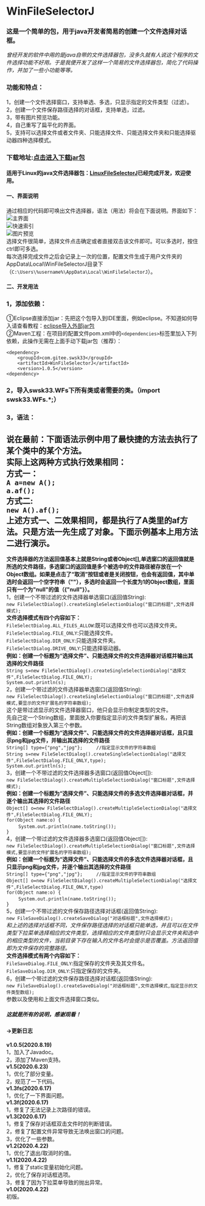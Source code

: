 # WinFileSelectorJ
### 这是一个简单的包，用于java开发者简易的创建一个文件选择对话框。
*曾经开发的软件中用的是java自带的文件选择器包，没多久就有人说这个程序的文件选择功能不好用。于是我便开发了这样一个简易的文件选择器包，简化了代码操作，并加了一些小功能等等。*
### 功能和特点：
1，创建一个文件选择窗口，支持单选、多选，只显示指定的文件类型（过滤）。<br>
2，创建一个文件保存路径选择的对话框，支持单选，过滤。<br>
3，带有图片预览功能。<br>
4，自己重写了扁平化的界面。<br>
5，支持可以选择文件或者文件夹、只能选择文件、只能选择文件夹和只能选择驱动器四种选择模式。<br>
### 下载地址:[点击进入下载jar包](https://gitee.com/swsk33/WinFileSelectorJ/releases)
#### 适用于Linux的java文件选择器包：[LinuxFileSelectorJ](https://gitee.com/swsk33/LinuxFileSelectorJ)已经完成开发，欢迎使用。
#### 一、界面说明
通过相应的代码即可唤出文件选择器，语法（用法）将会在下面说明。界面如下：<br>
![主界面](https://file.moetu.org/images/2020/04/22/167dfe41f67dbe32f.jpg)<br>
![快速索引](https://file.moetu.org/images/2020/04/22/2e0c0a878f4b3929c.jpg)<br>
![图片预览](https://file.moetu.org/images/2020/04/22/342e94d0172982875.jpg)<br>
选择文件很简单，选择文件点击确定或者直接双击该文件即可。可以多选时，按住ctrl即可多选。<br>
每次选择完成文件之后会记录上一次的位置，配置文件生成于用户文件夹的AppData\Local\WinFileSelectorJ目录下（```C:\Users\%username%\AppData\Local\WinFileSelectorJ```）。
#### 二、开发用法
### 1，添加依赖：
①Eclipse直接添加jar：先把这个包导入到IDE里面，例如eclipse。不知道如何导入请查看教程：[eclipse导入外部jar包](https://blog.csdn.net/czbqoo01/article/details/72803450)<br>
②Maven工程：在项目的配置文件pom.xml中的```<dependencies>```标签里加入下列依赖，此操作无需在上面手动下载jar包（推荐）：
```
<dependency>
    <groupId>com.gitee.swsk33</groupId>
    <artifactId>WinFileSelectorJ</artifactId>
    <version>1.0.5</version>
<dependency>
```
### 2，导入swsk33.WFs下所有类或者需要的类。（import swsk33.WFs.*;）
### 3，语法：
**说在最前：下面语法示例中用了最快捷的方法去执行了某个类中的某个方法。**<br>
**实际上这两种方式执行效果相同：**<br>
**方式一：**<br>
```A a=new A();```<br>
```a.af();```<br>
**方式二:**<br>
```new A().af();```<br>
**上述方式一、二效果相同，都是执行了A类里的af方法。只是方法一先生成了对象。下面示例基本上用方法二进行演示。**<br>
--------------------------------------------------------------------------------------------------------------------
**文件选择器的方法返回值基本上就是String或者Object[],单选窗口的返回值就是所选的文件路径，多选窗口的返回值是多个被选中的文件路径被存放在一个Object数组。如果是点击了“取消”按钮或者是关闭按钮，也会有返回值，其中单选时会返回一个空字符串（""），多选时会返回一个长度为1的Object数组，里面只有一个为"null"的值（{"null"}）。**<br>
1，创建一个不带过滤的文件选择器单选窗口(返回值String):<br>
```new FileSelectDialog().createSingleSelectionDialog("窗口的标题",文件选择模式);```<br>
**文件选择模式有四个内容如下：**<br>
```FileSelectDialog.ALL_FILES_ALLOW```:既可以选择文件也可以选择文件夹。<br>
```FileSelectDialog.FILE_ONLY```:只能选择文件。<br>
```FileSelectDialog.DIR_ONLY```:只能选择文件夹。<br>
```FileSelectDialog.DRIVE_ONLY```:只能选择驱动器。<br>
**例如：创建一个标题为“选择文件”、只能选择文件的文件选择器对话框并输出其选择的文件路径**<br>
```String s=new FileSelectDialog().createSingleSelectionDialog("选择文件",FileSelectDialog.FILE_ONLY);```<br>
```System.out.println(s);```<br>
2，创建一个带过滤的文件选择器单选窗口(返回值String):<br>
```new FileSelectDialog().createSingleSelectionDialog("窗口的标题",文件选择模式,要显示的文件扩展名的字符串数组);```<br>
这个是带过滤显示的文件选择器窗口，他只会显示你制定类型的文件。<br>
先自己定一个String数组，里面放入你要指定显示的文件类型扩展名，再把该String数组对象放入第三个参数。<br>
**例如：创建一个标题为“选择文件”、只能选择文件的文件选择器对话框，且只显示png和jpg文件，并输出其选择的文件路径**<br>
```String[] type={"png","jpg"};		//指定显示文件的字符串数组```<br>
```String s=new FileSelectDialog().createSingleSelectionDialog("选择文件",FileSelectDialog.FILE_ONLY,type);```<br>
```System.out.println(s);```<br>
3，创建一个不带过滤的文件选择器多选窗口(返回值Object[]):<br>
```new FileSelectDialog().createMultipleSelectionDialog("窗口标题",文件选择模式);```<br>
**例如：创建一个标题为“选择文件”、只能选择文件的多选文件选择器对话框，并逐个输出其选择的文件路径**<br>
```Object[] o=new FileSelectDialog().createMultipleSelectionDialog("选择文件",FileSelectDialog.FILE_ONLY);```<br>
```for(Object name:o) {```<br>
&nbsp;&nbsp;&nbsp;&nbsp;&nbsp;&nbsp;&nbsp;&nbsp;```System.out.println(name.toString());```<br>
```}```<br>
4，创建一个带过滤的文件选择器多选窗口(返回值Object[]):<br>
```new FileSelectDialog().createMultipleSelectionDialog("窗口标题",文件选择模式,要显示的文件扩展名的字符串数组);```<br>
**例如：创建一个标题为“选择文件”、只能选择文件的多选文件选择器对话框，且只显示png和jpg文件，并逐个输出其选择的文件路径**<br>
```String[] type={"png","jpg"};		//指定显示文件的字符串数组```<br>
```Object[] o=new FileSelectDialog().createMultipleSelectionDialog("选择文件",FileSelectDialog.FILE_ONLY,type)```<br>
```for(Object name:o) {```<br>
&nbsp;&nbsp;&nbsp;&nbsp;&nbsp;&nbsp;&nbsp;&nbsp;```System.out.println(name.toString());```<br>
```}```<br>
5，创建一个不带过滤的文件保存路径选择对话框(返回值String):<br>
```new FileSaveDialog().createSaveDialog("对话框标题",文件选择模式);```<br>
*和上述的选择对话框不同，文件保存路径选择的对话框只能单选，并且可以在文件类型下拉菜单选择相应的文件类型，选择相应的文件类型时只会显示文件夹和选中的相应类型的文件，当前目录下存在输入的文件名时会提示是否覆盖。方法返回值即为文件保存的完整路径。*<br>
**文件选择模式有两个内容如下：**<br>
```FileSaveDialog.FILE_ONLY```:指定保存的文件夹及其文件名。<br>
```FileSaveDialog.DIR_ONLY```:只指定保存的文件夹。<br>
6，创建一个带过滤的文件保存路径选择对话框(返回值String):<br>
```new FileSaveDialog().createSaveDialog("对话框标题",文件选择模式,指定显示的文件类型数组);```<br>
参数以及使用和上面文件选择窗口类似。<br>
##### 这就是所有的说明，感谢观看！
#### ->更新日志
**v1.0.5(2020.8.19)**<br>
1，加入了Javadoc。<br>
2，添加了Maven支持。<br>
**v1.5(2020.6.23)**<br>
1，优化了部分变量。<br>
2，规范了一下代码。<br>
**v1.3fs(2020.6.17)**<br>
1，优化了一下界面问题。<br>
**v1.3f(2020.6.17)**<br>
1，修复了无法记录上次路径的错误。<br>
**v1.3(2020.6.17)**<br>
1，修复了保存对话框双击文件时的判断错误。<br>
2，修复了配置文件异常导致无法唤出窗口的问题。<br>
3，优化了一些参数。<br>
**v1.2(2020.4.22)**<br>
1，优化了退出/取消时的值。<br>
**v1.1(2020.4.22)**<br>
1，修复了static变量初始化问题。<br>
2，优化了保存对话框选项。<br>
3，修复了因为下拉菜单导致的抛出异常。<br>
**v1.0(2020.4.22)**<br>
初版。<br>